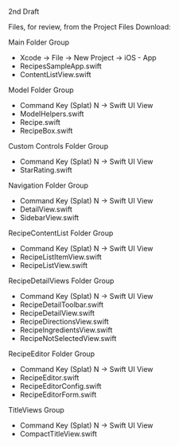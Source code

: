 2nd Draft

Files, for review, from the Project Files Download:

Main Folder Group
* Xcode -> File -> New Project -> iOS - App
* RecipesSampleApp.swift
* ContentListView.swift

Model Folder Group
* Command Key (Splat) N -> Swift UI View
* ModelHelpers.swift
* Recipe.swift
* RecipeBox.swift

Custom Controls Folder Group
* Command Key (Splat) N -> Swift UI View
* StarRating.swift

Navigation Folder Group
* Command Key (Splat) N -> Swift UI View
* DetailView.swift
* SidebarView.swift

RecipeContentList Folder Group
* Command Key (Splat) N -> Swift UI View
* RecipeListItemView.swift
* RecipeListView.swift

RecipeDetailViews Folder Group
* Command Key (Splat) N -> Swift UI View
* RecipeDetailToolbar.swift
* RecipeDetailView.swift
* RecipeDirectionsView.swift
* RecipeIngredientsView.swift
* RecipeNotSelectedView.swift

RecipeEditor Folder Group
* Command Key (Splat) N -> Swift UI View
* RecipeEditor.swift
* RecipeEditorConfig.swift
* RecipeEditorForm.swift

TitleViews Group
* Command Key (Splat) N -> Swift UI View
* CompactTitleView.swift
